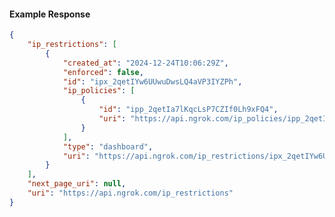 <!-- Code generated for API Clients. DO NOT EDIT. -->

#### Example Response

```json
{
	"ip_restrictions": [
		{
			"created_at": "2024-12-24T10:06:29Z",
			"enforced": false,
			"id": "ipx_2qetIYw6UUwuDwsLQ4aVP3IYZPh",
			"ip_policies": [
				{
					"id": "ipp_2qetIa7lKqcLsP7CZIf0Lh9xFQ4",
					"uri": "https://api.ngrok.com/ip_policies/ipp_2qetIa7lKqcLsP7CZIf0Lh9xFQ4"
				}
			],
			"type": "dashboard",
			"uri": "https://api.ngrok.com/ip_restrictions/ipx_2qetIYw6UUwuDwsLQ4aVP3IYZPh"
		}
	],
	"next_page_uri": null,
	"uri": "https://api.ngrok.com/ip_restrictions"
}
```
